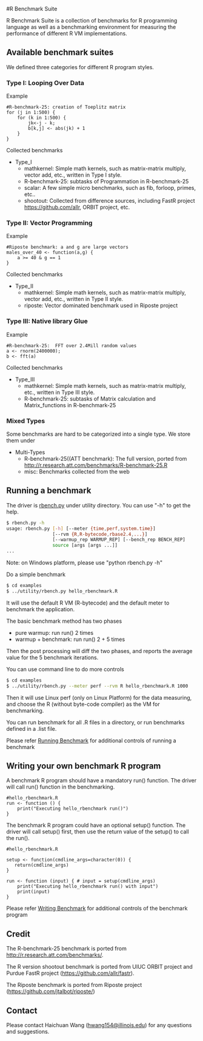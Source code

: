 #R Benchmark Suite

R Benchmark Suite is a collection of benchmarks for R programming language as well as a benchmarking environment for measuring the performance of different R VM implementations.

## Available benchmark suites

We defined three categories for different R program styles.

### Type I: Looping Over Data

Example
```
#R-benchmark-25: creation of Toeplitz matrix
for (j in 1:500) {
    for (k in 1:500) {
        jk<-j - k;
        b[k,j] <- abs(jk) + 1
    }
}
```
Collected benchmarks
- Type_I
  + mathkernel: Simple math kernels, such as matrix-matrix multiply, vector add, etc., written in Type I style.
  + R-benchmark-25: subtasks of Programmation in R-benchmark-25
  + scalar: A few simple micro benchmarks, such as fib, forloop, primes, etc..
  + shootout: Collected from difference sources, including FastR project https://github.com/allr, ORBIT project, etc. 

### Type II: Vector Programming

Example
```
#Riposte benchmark: a and g are large vectors
males_over_40 <- function(a,g) {
    a >= 40 & g == 1
}
```
Collected benchmarks
- Type_II
  + mathkernel: Simple math kernels, such as matrix-matrix multiply, vector add, etc., written in Type II style.
  + riposte: Vector dominated benchmark used in Riposte project

### Type III:  Native library Glue

Example
```
#R-benchmark-25:  FFT over 2.4Mill random values
a <- rnorm(2400000);
b <- fft(a)
```

Collected benchmarks
- Type_III
  + mathkernel: Simple math kernels, such as matrix-matrix multiply, etc., written in Type III style.
  + R-benchmark-25: subtasks of Matrix calculation and Matrix_functions in R-benchmark-25

### Mixed Types

Some benchmarks are hard to be categorized into a single type. We store them under
- Multi-Types
  + R-benchmark-25((ATT benchmark): The full version, ported from http://r.research.att.com/benchmarks/R-benchmark-25.R
  + misc: Benchmarks collected from the web


## Running a benchmark

The driver is [rbench.py](utility/rbench.py) under utility directory. You can use "-h" to get the help.
```bash
$ rbench.py -h
usage: rbench.py [-h] [--meter {time,perf,system.time}]
                 [--rvm {R,R-bytecode,rbase2.4,...}]
                 [--warmup_rep WARMUP_REP] [--bench_rep BENCH_REP]
                 source [args [args ...]]
...
```

Note: on Windows platform, please use "python rbench.py -h"

Do a simple benchmark
```bash
$ cd examples
$ ../utility/rbench.py hello_rbenchmark.R
```

It will use the default R VM (R-bytecode) and the default meter to benchmark the application. 

The basic benchmark method has two phases
- pure warmup: run run() 2 times
- warmup + benchmark: run run() 2 + 5 times

Then the post processing will diff the two phases, and reports the average value for the 5 benchmark iterations.

You can use command line to do more controls
```bash
$ cd examples
$ ../utility/rbench.py --meter perf --rvm R hello_rbenchmark.R 1000
```

Then it will use Linux perf (only on Linux Platform) for the data measuring, and choose the R (without byte-code compiler) as the VM for benchmarking.

You can run benchmark for all .R files in a directory, or run benchmarks defined in a .list file.

Please refer [Running Benchmark](docs/running_benchmark.md) for additional controls of running a benchmark


## Writing your own benchmark R program

A benchmark R program should have a mandatory run() function. The driver will call run() function in the benchmarking.
```
#hello_rbenchmark.R
run <- function () {
    print("Executing hello_rbenchmark run()")
}
```

The benchmark R program could have an optional setup() function. The driver will call setup() first, then use the return value of the setup() to call the run().
```
#hello_rbenchmark.R

setup <- function(cmdline_args=character(0)) {
   return(cmdline_args)
}

run <- function (input) { # input = setup(cmdline_args)
    print("Executing hello_rbenchmark run() with input")
    print(input)
}
```

Please refer [Writing Benchmark](docs/writting_benchmark.md) for additional controls of the benchmark program

## Credit

The R-benchmark-25 benchmark is ported from http://r.research.att.com/benchmarks/.

The R version shootout benchmark is ported from UIUC ORBIT project and Purdue FastR project (https://github.com/allr/fastr).

The Riposte benchmark is ported from Riposte project (https://github.com/jtalbot/riposte/)

## Contact

Please contact Haichuan Wang (hwang154@illinois.edu) for any questions and suggestions. 
